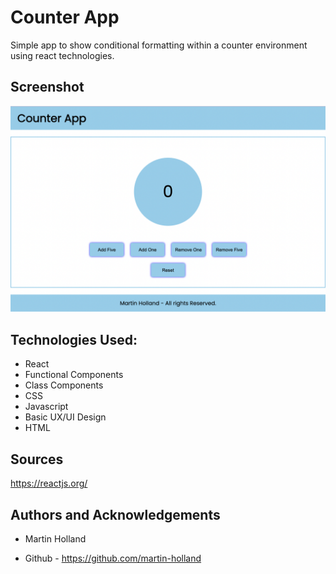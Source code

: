 # Counter App

Simple app to show conditional formatting within a counter environment using react technologies.

## Screenshot

![alt text](counterApp.png?raw=true "Counter App Image")

## Technologies Used:

- React
- Functional Components
- Class Components
- CSS
- Javascript
- Basic UX/UI Design
- HTML

## Sources

https://reactjs.org/

## Authors and Acknowledgements

- Martin Holland

- Github - https://github.com/martin-holland
